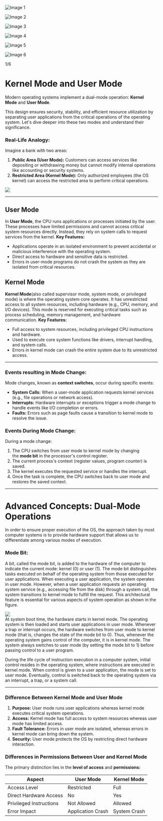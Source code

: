   
![Image 1](https://static.takeuforward.org/premium///OS_P10_Kernel%20_Mode_and_User_Mode_1.jpg-eHn4RXl0)

![Image 2](https://static.takeuforward.org/premium///OS_P10_Kernel%20_Mode_and_User_Mode_2.jpg-WWceFg4j)

![Image 3](https://static.takeuforward.org/premium///OS_P10_Kernel%20_Mode_and_User_Mode_3.jpg-_oJo3oeG)

![Image 4](https://static.takeuforward.org/premium///OS_P10_Kernel%20_Mode_and_User_Mode_4.jpg-Z6S44065)

![Image 5](https://static.takeuforward.org/premium///OS_P10_Kernel%20_Mode_and_User_Mode_5.jpg-B89beCH4)

![Image 6](https://static.takeuforward.org/premium///OS_P10_Kernel%20_Mode_and_User_Mode_6.jpg-emUzZOex)

1/6

# Kernel Mode and User Mode

Modern operating systems implement a dual-mode operation: **Kernel Mode** and **User Mode**.  
  
This design ensures security, stability, and efficient resource utilization by separating user applications from the critical operations of the operating system. Let's dive deeper into these two modes and understand their significance.

### Real-Life Analogy:

Imagine a bank with two areas:

1. **Public Area (User Mode):** Customers can access services like depositing or withdrawing money but cannot modify internal operations like accounting or security systems.
2. **Restricted Area (Kernel Mode):** Only authorized employees (the OS kernel) can access the restricted area to perform critical operations.

  
![](https://static.takeuforward.org/premium/Process%20Management/User%20Mode%20and%20Kernel%20Mode/Image_1-zZANljdo)

---

## User Mode

In **User Mode**, the CPU runs applications or processes initiated by the user. These processes have limited permissions and cannot access critical system resources directly. Instead, they rely on system calls to request services from the kernel. **Key Features:**

- Applications operate in an isolated environment to prevent accidental or malicious interference with the operating system.
- Direct access to hardware and sensitive data is restricted.
- Errors in user-mode programs do not crash the system as they are isolated from critical resources.

## Kernel Mode

**Kernel Mode**(also called supervisor mode, system mode, or privileged mode) is where the operating system core operates. It has unrestricted access to all system resources, including hardware (e.g., CPU, memory, and I/O devices). This mode is reserved for executing critical tasks such as process scheduling, memory management, and hardware communication. **Key Features:**

- Full access to system resources, including privileged CPU instructions and hardware.
- Used to execute core system functions like drivers, interrupt handling, and system calls.
- Errors in kernel mode can crash the entire system due to its unrestricted access.

---

### Events resulting in Mode Change:

Mode changes, known as **context switches**, occur during specific events:

- **System Calls:** When a user-mode application requests kernel services (e.g., file operations or network access).
- **Interrupts:** Hardware interrupts or exceptions trigger a mode change to handle events like I/O completion or errors.
- **Faults:** Errors such as page faults cause a transition to kernel mode to resolve the issue.

### Events During Mode Change:

During a mode change:

1. The CPU switches from user mode to kernel mode by changing the **mode bit** in the processor's control register.
2. The current process's context (register values, program counter) is saved.
3. The kernel executes the requested service or handles the interrupt.
4. Once the task is complete, the CPU switches back to user mode and restores the saved context.

---

# Advanced Concepts: Dual-Mode Operations

In order to ensure proper execution of the OS, the approach taken by most computer systems is to provide hardware support that allows us to differentiate among various modes of execution.  

### Mode Bit:

A bit, called the mode bit, is added to the hardware of the computer to indicate the current mode: kernel (0) or user (1). The mode bit distinguishes tasks executed on behalf of the operating system from those executed for user applications. When executing a user application, the system operates in user mode. However, when a user application requests an operating system service (e.g., accessing file from the disk) through a system call, the system transitions to kernel mode to fulfill the request. This architectural feature is essential for various aspects of system operation as shown in the figure.  
  
![](https://static.takeuforward.org/premium/Process%20Management/User%20Mode%20and%20Kernel%20Mode/Image_2-UOT-DZbY)  
At system boot time, the hardware starts in kernel mode. The operating system is then loaded and starts user applications in user mode. Whenever a trap or interrupt occurs, the hardware switches from user mode to kernel mode (that is, changes the state of the mode bit to 0). Thus, whenever the operating system gains control of the computer, it is in kernel mode. The system always switches to user mode (by setting the mode bit to 1) before passing control to a user program.  
  
During the life cycle of instruction execution in a computer system, initial control resides in the operating system, where instructions are executed in kernel mode. When control is given to a user application, the mode is set to user mode. Eventually, control is switched back to the operating system via an interrupt, a trap, or a system call.

---

### Difference Between Kernel Mode and User Mode

1. **Purpose:** User mode runs user applications whereas kernel mode executes critical system operations.
2. **Access:** Kernel mode has full access to system resources whereas user mode has limited access.
3. **Fault Tolerance:** Errors in user mode are isolated, whereas errors in kernel mode can bring down the system.
4. **Security:** User mode protects the OS by restricting direct hardware interaction.

### Differences in Permissions Between User and Kernel Mode

The primary distinction lies in the **level of access** and **permissions:**  

| Aspect                  | User Mode         | Kernel Mode  |
| ----------------------- | ----------------- | ------------ |
| Access Level            | Restricted        | Full         |
| Direct Hardware Access  | No                | Yes          |
| Privileged Instructions | Not Allowed       | Allowed      |
| Error Impact            | Application Crash | System Crash |